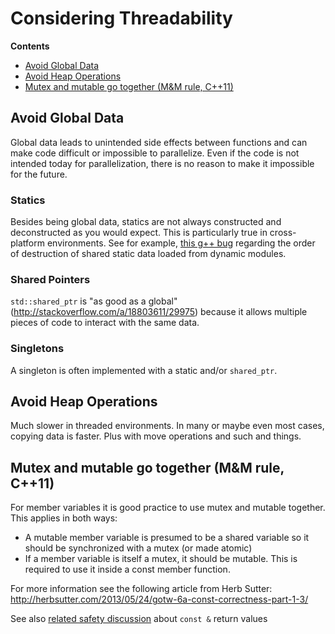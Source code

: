 # Considering Threadability

<!-- START doctoc generated TOC please keep comment here to allow auto update -->
<!-- DON'T EDIT THIS SECTION, INSTEAD RE-RUN doctoc TO UPDATE -->
**Contents**

- [Avoid Global Data](#avoid-global-data)
- [Avoid Heap Operations](#avoid-heap-operations)
- [Mutex and mutable go together (M&M rule, C++11)](#mutex-and-mutable-go-together-mm-rule-c11)

<!-- END doctoc generated TOC please keep comment here to allow auto update -->

## Avoid Global Data

Global data leads to unintended side effects between functions and can make code difficult or impossible to parallelize. Even if the code is not intended today for parallelization, there is no reason to make it impossible for the future.

### Statics

Besides being global data, statics are not always constructed and deconstructed as you would expect. This is particularly true in cross-platform environments. See for example, [this g++ bug](https://gcc.gnu.org/bugzilla/show_bug.cgi?id=66830) regarding the order of destruction of shared static data loaded from dynamic modules.

### Shared Pointers

`std::shared_ptr` is "as good as a global" (http://stackoverflow.com/a/18803611/29975) because it allows multiple pieces of code to interact with the same data.

### Singletons

A singleton is often implemented with a static and/or `shared_ptr`.

## Avoid Heap Operations

Much slower in threaded environments. In many or maybe even most cases, copying data is faster. Plus with move operations and such and things.

## Mutex and mutable go together (M&M rule, C++11)
For member variables it is good practice to use mutex and mutable together. This applies in both ways:
* A mutable member variable is presumed to be a shared variable so it should be synchronized with a mutex (or made atomic)
* If a member variable is itself a mutex, it should be mutable. This is required to use it inside a const member function.

For more information see the following article from Herb Sutter: http://herbsutter.com/2013/05/24/gotw-6a-const-correctness-part-1-3/

See also [related safety discussion](04-Considering_Safety.md#consider-return-by-value-for-mutable-data-const--for-immutable) about `const &` return values
